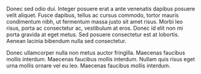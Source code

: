 Donec sed odio dui. Integer posuere erat a ante venenatis dapibus posuere velit aliquet. Fusce dapibus, tellus ac cursus commodo, tortor mauris condimentum nibh, ut fermentum massa justo sit amet risus. Morbi leo risus, porta ac consectetur ac, vestibulum at eros. Donec id elit non mi porta gravida at eget metus. Sed posuere consectetur est at lobortis. Aenean lacinia bibendum nulla sed consectetur.

Donec ullamcorper nulla non metus auctor fringilla. Maecenas faucibus mollis interdum. Maecenas faucibus mollis interdum. Nullam quis risus eget urna mollis ornare vel eu leo. Maecenas faucibus mollis interdum.
